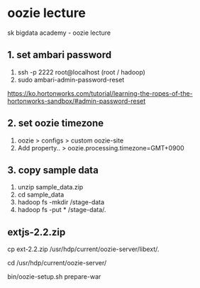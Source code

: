 # oozie lecture
sk bigdata academy - oozie lecture 

## 1. set ambari password
1. ssh -p 2222 root@localhost  (root / hadoop)
2. sudo ambari-admin-password-reset 

https://ko.hortonworks.com/tutorial/learning-the-ropes-of-the-hortonworks-sandbox/#admin-password-reset

## 2. set oozie timezone
1. oozie > configs > custom oozie-site 
2. Add property.. >  oozie.processing.timezone=GMT+0900  


## 3. copy sample data
1. unzip sample_data.zip
2. cd sample_data
3. hadoop fs -mkdir /stage-data
4. hadoop fs -put * /stage-data/.

## extjs-2.2.zip
cp ext-2.2.zip /usr/hdp/current/oozie-server/libext/.

cd /usr/hdp/current/oozie-server/

bin/oozie-setup.sh prepare-war
